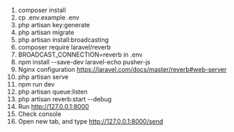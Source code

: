 1. composer install
2. cp .env.example .env
3. php artisan key:generate
4. php artisan migrate
5. php artisan install:broadcasting
6. composer require laravel/reverb
7. BROADCAST_CONNECTION=reverb in .env
8. npm install --save-dev laravel-echo pusher-js
9. Nginx configuration https://laravel.com/docs/master/reverb#web-server
10. php artisan serve
11. npm run dev
12. php artisan queue:listen
13. php artisan reverb:start --debug
14. Run http://127.0.0.1:8000
15. Check console
17. Open new tab, and type http://127.0.0.1:8000/send
